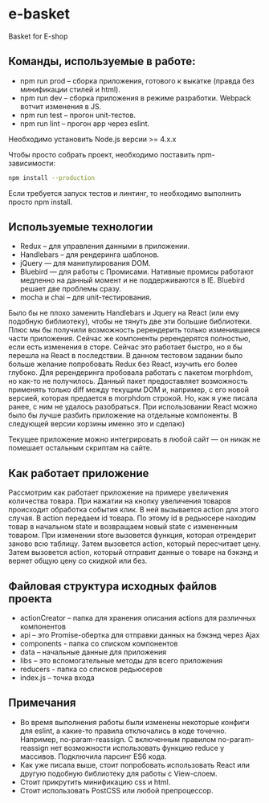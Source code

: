 # e-basket
Basket for E-shop

## Команды, используемые в работе:

* npm run prod – сборка приложения, готового к выкатке (правда без минификации стилей и html).
* npm run dev – сборка приложения в режиме разработки. Webpack вотчит изменения в JS.
* npm run test – прогон unit-тестов.
* npm run lint – прогон app через eslint.

Необходимо установить Node.js версии >= 4.x.x

Чтобы просто собрать проект, необходимо поставить npm-зависимости:
```bash 
npm install --production
```
Если требуется запуск тестов и линтинг, то необходимо выполнить просто npm install.

## Используемые технологии 

* Redux – для управления данными в приложении.
* Handlebars – для рендеринга шаблонов.
* jQuery — для манипулирования DOM.
* Bluebird — для работы с Промисами. Нативные промисы работают медленно на данный момент и не поддерживаются в IE. Bluebird решает две проблемы сразу.
* mocha и chai – для unit-тестирования.

Было бы не плохо заменить Handlebars и Jquery на React (или ему подобную библиотеку), чтобы не тянуть две эти большие библиотеки. Плюс мы бы получили возможность ререндерить только изменившиеся части приложения. Сейчас же компоненты ререндерятся полностью, если есть изменения в сторе. Сейчас это работает быстро, но я бы перешла на React в последствии. В данном тестовом задании было больше желание попробовать Redux без React, изучить его более глубоко. Для ререндеринга пробовала работать с пакетом morphdom, но как-то не получилось. Данный пакет предоставляет возможность применять только diff между текущим DOM и, например, с его новой версией, которая предается в morphdom строкой. Но, как я уже писала ранее, с ним не удалось разобраться.
При использовании React можно было бы лучше разбить приложение на отдельные компоненты. В следующей версии корзины именно это и сделаю)

Текущее приложение можно интегрировать в любой сайт — он никак не помешает остальным скриптам на сайте.

## Как работает приложение

Рассмотрим как работает приложение на примере увеличения количества товара. 
При нажатии на кнопку увеличения товаров происходит обработка события клик. В ней вызывается action для этого случая. В action передаем id товара. По этому id в редьюсере находим товар в начальном state и возвращаем новый state с измененным товаром. При изменении store  вызовется функция, которая отрендерит заново всю таблицу. Затем вызовется action, который пересчитает цену. Затем вызовется action, который отправит данные о товаре на бэкэнд и вернет общую цену со скидкой или без.

## Файловая структура исходных файлов проекта

* actionCreator – папка для хранения описания actions для различных компонентов
* api – это Promise-обертка для отправки данных на бэкэнд через Ajax
* components - папка со списком компонентов
* data – начальные данные для приложения
* libs – это вспомогательные методы для всего приложения
* reducers - папка со списков редьюсеров
* index.js – точка входа

## Примечания

* Во время выполнения работы были изменены некоторые конфиги для eslint, а какие-то правила отключались в коде точечно. Например, no-param-reassign. С включенным правилом no-param-reassign нет возможности использовать функцию reduce у массивов. Подключила парсинг ES6 кода.
* Как уже писала выше, стоит попробовать использовать React или другую подобную библиотеку для работы с View-слоем.  
* Стоит прикрутить минификацию css и html.
* Стоит использовать PostCSS или любой препроцессор. 

